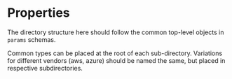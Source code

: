 # Properties

The directory structure here should follow the common top-level objects in `params` schemas.

Common types can be placed at the root of each sub-directory. Variations for different vendors (aws, azure) should be named the same, but placed in respective subdirectories.

